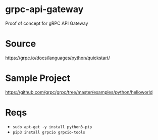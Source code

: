 # grpc-api-gateway
Proof of concept for gRPC API Gateway

# Source

https://grpc.io/docs/languages/python/quickstart/

# Sample Project

https://github.com/grpc/grpc/tree/master/examples/python/helloworld

# Reqs

* `sudo apt-get -y install python3-pip`
* `pip3 install grpcio grpcio-tools`


